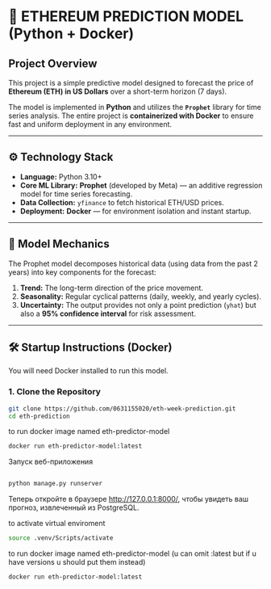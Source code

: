 # 🚀 ETHEREUM PREDICTION MODEL (Python + Docker)

## Project Overview

This project is a simple predictive model designed to forecast the price of **Ethereum (ETH) in US Dollars** over a short-term horizon (7 days).

The model is implemented in **Python** and utilizes the **`Prophet`** library for time series analysis. The entire project is **containerized with Docker** to ensure fast and uniform deployment in any environment.

---

## ⚙️ Technology Stack

* **Language:** Python 3.10+
* **Core ML Library:** **Prophet** (developed by Meta) — an additive regression model for time series forecasting.
* **Data Collection:** `yfinance` to fetch historical ETH/USD prices.
* **Deployment:** **Docker** — for environment isolation and instant startup.

---

## 🧠 Model Mechanics

The Prophet model decomposes historical data (using data from the past 2 years) into key components for the forecast:

1.  **Trend:** The long-term direction of the price movement.
2.  **Seasonality:** Regular cyclical patterns (daily, weekly, and yearly cycles).
3.  **Uncertainty:** The output provides not only a point prediction (`yhat`) but also a **95% confidence interval** for risk assessment.

---

## 🛠️ Startup Instructions (Docker)

You will need Docker installed to run this model.

### 1. Clone the Repository

```bash
git clone https://github.com/0631155020/eth-week-prediction.git
cd eth-prediction
```

to run docker image named eth-predictor-model

```bash
docker run eth-predictor-model:latest
```

Запуск веб-приложения

```Bash

python manage.py runserver
```
Теперь откройте в браузере http://127.0.0.1:8000/, чтобы увидеть ваш прогноз, извлеченный из PostgreSQL.

to activate virtual enviroment

```bash
source .venv/Scripts/activate
```
to run docker image named eth-predictor-model (u can omit :latest but if u have versions u should put them instead)

```bash
docker run eth-predictor-model:latest

